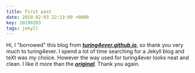 ```yaml
---
title: First post
date: 2019-02-03 22:13:09 +0000 
key: 20190203
tags: jekyll 
---
```


Hi,  I "borrowed" this blog from **_[turing4ever.github.io](https://github.com/turing4ever/turing4ever.github.io)_**, so thank you very much to turing4ever. I spend a lot of time searching for a Jekyll blog and teXt was my choice. However the way used for turing4ever looks neat and clean. I like it more than the  **_[original](https://github.com/kitian616/jekyll-TeXt-theme)_**. Thank you again.


